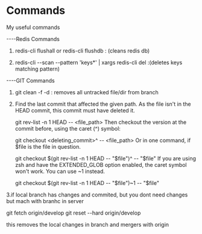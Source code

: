 # Commands
My useful commands

----Redis Commands

1. redis-cli flushall or 
   redis-cli flushdb : (cleans redis db)
  
2. redis-cli --scan --pattern 'keys*' | xargs redis-cli del  :(deletes keys matching pattern)


----GIT Commands

1. git clean -f -d : removes all untracked file/dir from branch


2. Find the last commit that affected the given path. As the file isn't in the HEAD commit, this commit must have deleted it.

   git rev-list -n 1 HEAD -- <file_path>
   Then checkout the version at the commit before, using the caret (^) symbol:

   git checkout <deleting_commit>^ -- <file_path>
   Or in one command, if $file is the file in question.

   git checkout $(git rev-list -n 1 HEAD -- "$file")^ -- "$file"
   If you are using zsh and have the EXTENDED_GLOB option enabled, the caret symbol won't work. You can use ~1 instead.

   git checkout $(git rev-list -n 1 HEAD -- "$file")~1 -- "$file" 


3.if local branch has changes and commited, but you dont need changes but mach with branhc in server

  git fetch origin/develop
  git reset --hard origin/develop
  
  this removes the local changes in branch and mergers with origin 

